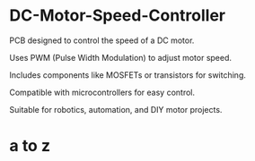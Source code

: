 # DC-Motor-Speed-Controller








PCB designed to control the speed of a DC motor.

Uses PWM (Pulse Width Modulation) to adjust motor speed.

Includes components like MOSFETs or transistors for switching.

Compatible with microcontrollers for easy control.

Suitable for robotics, automation, and DIY motor projects.

# a to z
